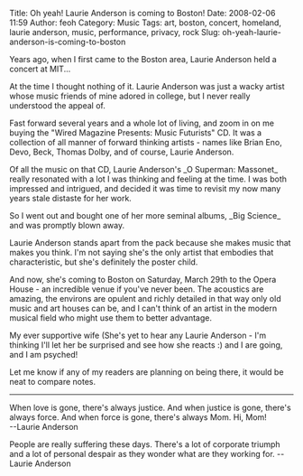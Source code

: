 Title: Oh yeah! Laurie Anderson is coming to Boston!
Date: 2008-02-06 11:59
Author: feoh
Category: Music
Tags: art, boston, concert, homeland, laurie anderson, music, performance, privacy, rock
Slug: oh-yeah-laurie-anderson-is-coming-to-boston

Years ago, when I first came to the Boston area, Laurie Anderson held a
concert at MIT...

<!--more-->

At the time I thought nothing of it. Laurie Anderson was just a wacky
artist whose music friends of mine adored in college, but I never really
understood the appeal of.

Fast forward several years and a whole lot of living, and zoom in on me
buying the "Wired Magazine Presents: Music Futurists" CD. It was a
collection of all manner of forward thinking artists - names like Brian
Eno, Devo, Beck, Thomas Dolby, and of course, Laurie Anderson.

Of all the music on that CD, Laurie Anderson's \_O Superman: Massonet\_
really resonated with a lot I was thinking and feeling at the time. I
was both impressed and intrigued, and decided it was time to revisit my
now many years stale distaste for her work.

So I went out and bought one of her more seminal albums, \_Big Science\_
and was promptly blown away.

Laurie Anderson stands apart from the pack because she makes music that
makes you think. I'm not saying she's the only artist that embodies that
characteristic, but she's definitely the poster child.

And now, she's coming to Boston on Saturday, March 29th to the Opera
House - an incredible venue if you've never been. The acoustics are
amazing, the environs are opulent and richly detailed in that way only
old music and art houses can be, and I can't think of an artist in the
modern musical field who might use them to better advantage.

My ever supportive wife (She's yet to hear any Laurie Anderson - I'm
thinking I'll let her be surprised and see how she reacts :) and I are
going, and I am psyched!

Let me know if any of my readers are planning on being there, it would
be neat to compare notes.

------------------------------------------------------------------------

When love is gone, there's always justice. And when justice is gone,
there's always force. And when force is gone, there's always Mom. Hi,
Mom!  
--Laurie Anderson

</p>
People are really suffering these days. There's a lot of corporate
triumph and a lot of personal despair as they wonder what are they
working for.  
--Laurie Anderson

